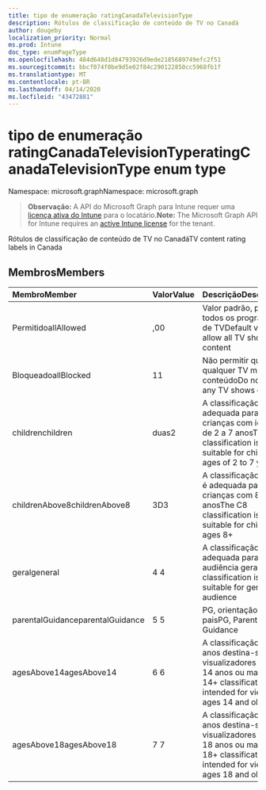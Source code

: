 ```yaml
---
title: tipo de enumeração ratingCanadaTelevisionType
description: Rótulos de classificação de conteúdo de TV no Canadá
author: dougeby
localization_priority: Normal
ms.prod: Intune
doc_type: enumPageType
ms.openlocfilehash: 484d648d1d84793926d9ede2185689749efc2f51
ms.sourcegitcommit: bbcf074f0be9d5e02f84c290122850cc5968fb1f
ms.translationtype: MT
ms.contentlocale: pt-BR
ms.lasthandoff: 04/14/2020
ms.locfileid: "43472881"
---
```

# <a name="ratingcanadatelevisiontype-enum-type"></a><span data-ttu-id="555e2-103">tipo de enumeração ratingCanadaTelevisionType</span><span class="sxs-lookup"><span data-stu-id="555e2-103">ratingCanadaTelevisionType enum type</span></span>

<span data-ttu-id="555e2-104">Namespace: microsoft.graph</span><span class="sxs-lookup"><span data-stu-id="555e2-104">Namespace: microsoft.graph</span></span>

> <span data-ttu-id="555e2-105">**Observação:** A API do Microsoft Graph para Intune requer uma [licença ativa do Intune](https://go.microsoft.com/fwlink/?linkid=839381) para o locatário.</span><span class="sxs-lookup"><span data-stu-id="555e2-105">**Note:** The Microsoft Graph API for Intune requires an [active Intune license](https://go.microsoft.com/fwlink/?linkid=839381) for the tenant.</span></span>

<span data-ttu-id="555e2-106">Rótulos de classificação de conteúdo de TV no Canadá</span><span class="sxs-lookup"><span data-stu-id="555e2-106">TV content rating labels in Canada</span></span>

## <a name="members"></a><span data-ttu-id="555e2-107">Membros</span><span class="sxs-lookup"><span data-stu-id="555e2-107">Members</span></span>
|<span data-ttu-id="555e2-108">Membro</span><span class="sxs-lookup"><span data-stu-id="555e2-108">Member</span></span>|<span data-ttu-id="555e2-109">Valor</span><span class="sxs-lookup"><span data-stu-id="555e2-109">Value</span></span>|<span data-ttu-id="555e2-110">Descrição</span><span class="sxs-lookup"><span data-stu-id="555e2-110">Description</span></span>|
|:---|:---|:---|
|<span data-ttu-id="555e2-111">Permitido</span><span class="sxs-lookup"><span data-stu-id="555e2-111">allAllowed</span></span>|<span data-ttu-id="555e2-112">,0</span><span class="sxs-lookup"><span data-stu-id="555e2-112">0</span></span>|<span data-ttu-id="555e2-113">Valor padrão, permitir todos os programas de TV</span><span class="sxs-lookup"><span data-stu-id="555e2-113">Default value, allow all TV shows content</span></span>|
|<span data-ttu-id="555e2-114">Bloqueado</span><span class="sxs-lookup"><span data-stu-id="555e2-114">allBlocked</span></span>|<span data-ttu-id="555e2-115">1</span><span class="sxs-lookup"><span data-stu-id="555e2-115">1</span></span>|<span data-ttu-id="555e2-116">Não permitir que qualquer TV mostre conteúdo</span><span class="sxs-lookup"><span data-stu-id="555e2-116">Do not allow any TV shows content</span></span>|
|<span data-ttu-id="555e2-117">children</span><span class="sxs-lookup"><span data-stu-id="555e2-117">children</span></span>|<span data-ttu-id="555e2-118">duas</span><span class="sxs-lookup"><span data-stu-id="555e2-118">2</span></span>|<span data-ttu-id="555e2-119">A classificação C é adequada para crianças com idade de 2 a 7 anos</span><span class="sxs-lookup"><span data-stu-id="555e2-119">The C classification is suitable for children ages of 2 to 7 years</span></span>|
|<span data-ttu-id="555e2-120">childrenAbove8</span><span class="sxs-lookup"><span data-stu-id="555e2-120">childrenAbove8</span></span>|<span data-ttu-id="555e2-121">3D</span><span class="sxs-lookup"><span data-stu-id="555e2-121">3</span></span>|<span data-ttu-id="555e2-122">A classificação do C8 é adequada para crianças com 8 anos</span><span class="sxs-lookup"><span data-stu-id="555e2-122">The C8 classification is suitable for children ages 8+</span></span>|
|<span data-ttu-id="555e2-123">geral</span><span class="sxs-lookup"><span data-stu-id="555e2-123">general</span></span>|<span data-ttu-id="555e2-124">4 </span><span class="sxs-lookup"><span data-stu-id="555e2-124">4</span></span>|<span data-ttu-id="555e2-125">A classificação G é adequada para a audiência geral</span><span class="sxs-lookup"><span data-stu-id="555e2-125">The G classification is suitable for general audience</span></span>|
|<span data-ttu-id="555e2-126">parentalGuidance</span><span class="sxs-lookup"><span data-stu-id="555e2-126">parentalGuidance</span></span>|<span data-ttu-id="555e2-127">5 </span><span class="sxs-lookup"><span data-stu-id="555e2-127">5</span></span>|<span data-ttu-id="555e2-128">PG, orientação dos pais</span><span class="sxs-lookup"><span data-stu-id="555e2-128">PG, Parental Guidance</span></span>|
|<span data-ttu-id="555e2-129">agesAbove14</span><span class="sxs-lookup"><span data-stu-id="555e2-129">agesAbove14</span></span>|<span data-ttu-id="555e2-130">6 </span><span class="sxs-lookup"><span data-stu-id="555e2-130">6</span></span>|<span data-ttu-id="555e2-131">A classificação de 14 anos destina-se a visualizadores com 14 anos ou mais</span><span class="sxs-lookup"><span data-stu-id="555e2-131">The 14+ classification is intended for viewers ages 14 and older</span></span>|
|<span data-ttu-id="555e2-132">agesAbove18</span><span class="sxs-lookup"><span data-stu-id="555e2-132">agesAbove18</span></span>|<span data-ttu-id="555e2-133">7 </span><span class="sxs-lookup"><span data-stu-id="555e2-133">7</span></span>|<span data-ttu-id="555e2-134">A classificação de 18 anos destina-se a visualizadores com 18 anos ou mais</span><span class="sxs-lookup"><span data-stu-id="555e2-134">The 18+ classification is intended for viewers ages 18 and older</span></span>|








